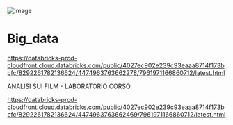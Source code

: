   ![image](https://user-images.githubusercontent.com/79009772/210549853-81e59e9e-b6de-4f4e-801a-d85bee9885d0.png)
# Big_data

https://databricks-prod-cloudfront.cloud.databricks.com/public/4027ec902e239c93eaaa8714f173bcfc/8292261782136624/4474963763662278/7961971166860712/latest.html



ANALISI SUI FILM - LABORATORIO CORSO 

https://databricks-prod-cloudfront.cloud.databricks.com/public/4027ec902e239c93eaaa8714f173bcfc/8292261782136624/4474963763662469/7961971166860712/latest.html
